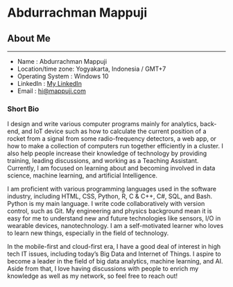 # Abdurrachman Mappuji


## About Me
----------

  * Name : Abdurrachman Mappuji
  * Location/time zone: Yogyakarta, Indonesia / GMT+7
  * Operating System : Windows 10
  * LinkedIn : [My LinkedIn](https://www.linkedin.com/in/mappuji)
  * Email : hi@mappuji.com

### Short Bio

I design and write various computer programs mainly for analytics, back-end, and IoT device such as how to calculate the current position of a rocket from a signal from some radio-frequency detectors, a web app, or how to make a collection of computers run together efficiently in a cluster. I also help people increase their knowledge of technology by providing training, leading discussions, and working as a Teaching Assistant. Currently, I am focused on learning about and becoming involved in data science, machine learning, and artificial Intelligence.

I am proficient with various programming languages used in the software industry, including HTML, CSS, Python, R, C & C++, C#, SQL, and Bash. Python is my main language. I write code collaboratively with version control, such as Git. My engineering and physics background mean it is easy for me to understand new and future technologies like sensors, I/O in wearable devices, nanotechnology. I am a self-motivated learner who loves to learn new things, especially in the field of technology.

In the mobile-first and cloud-first era, I have a good deal of interest in high tech IT issues, including today’s Big Data and Internet of Things. I aspire to become a leader in the field of big data analytics, machine learning, and AI. Aside from that, I love having discussions with people to enrich my knowledge as well as my network, so feel free to reach out!
